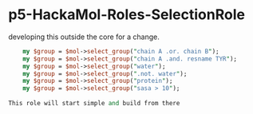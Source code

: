 # p5-HackaMol-Roles-SelectionRole

developing this outside the core for a change.

````perl
    my $group = $mol->select_group("chain A .or. chain B");
    my $group = $mol->select_group("chain A .and. resname TYR");
    my $group = $mol->select_group("water");
    my $group = $mol->select_group(".not. water");
    my $group = $mol->select_group("protein");
    my $group = $mol->select_group("sasa > 10");
    
This role will start simple and build from there
